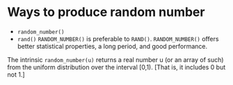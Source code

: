 # Ways to produce random number
* `random_number()`
* `rand()`
`RANDOM_NUMBER()` is preferable to `RAND()`. `RANDOM_NUMBER()` offers better statistical properties, a long period, and good performance.

The intrinsic `random_number(u)` returns a real number u (or an array of such) from the uniform distribution over the interval [0,1). [That is, it includes 0 but not 1.]
